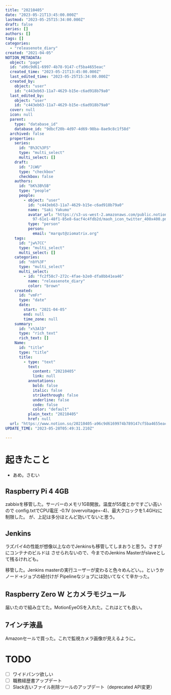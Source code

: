 ```yaml
---
title: "20210405"
date: "2023-05-21T13:45:00.000Z"
lastmod: "2023-05-25T15:34:00.000Z"
draft: false
series: []
authors: []
tags: []
categories:
  - "releasenote_diary"
created: "2021-04-05"
NOTION_METADATA:
  object: "page"
  id: "a96c9d61-6997-4b78-9147-cf5ba4655eac"
  created_time: "2023-05-21T13:45:00.000Z"
  last_edited_time: "2023-05-25T15:34:00.000Z"
  created_by:
    object: "user"
    id: "c443eb63-11a7-4629-b15e-c6ad918b79a0"
  last_edited_by:
    object: "user"
    id: "c443eb63-11a7-4629-b15e-c6ad918b79a0"
  cover: null
  icon: null
  parent:
    type: "database_id"
    database_id: "9dbcf20b-4d97-4d69-98ba-8ae9c8c1f58d"
  archived: false
  properties:
    series:
      id: "B%3C%3FS"
      type: "multi_select"
      multi_select: []
    draft:
      id: "JiWU"
      type: "checkbox"
      checkbox: false
    authors:
      id: "bK%3B%5B"
      type: "people"
      people:
        - object: "user"
          id: "c443eb63-11a7-4629-b15e-c6ad918b79a0"
          name: "Saki Yakumo"
          avatar_url: "https://s3-us-west-2.amazonaws.com/public.notion-static.com/3ad1c4\
            97-61e1-48f1-85e8-6acf4c4fdb2d/maoh_icon_twitter_400x400.png"
          type: "person"
          person:
            email: "marqut@ziomatrix.org"
    tags:
      id: "jw%7CC"
      type: "multi_select"
      multi_select: []
    categories:
      id: "nbY%3F"
      type: "multi_select"
      multi_select:
        - id: "fc2f58c7-272c-4fae-b2e0-dfa8bb41ea46"
          name: "releasenote_diary"
          color: "brown"
    created:
      id: "vmFr"
      type: "date"
      date:
        start: "2021-04-05"
        end: null
        time_zone: null
    summary:
      id: "x%3AlD"
      type: "rich_text"
      rich_text: []
    Name:
      id: "title"
      type: "title"
      title:
        - type: "text"
          text:
            content: "20210405"
            link: null
          annotations:
            bold: false
            italic: false
            strikethrough: false
            underline: false
            code: false
            color: "default"
          plain_text: "20210405"
          href: null
  url: "https://www.notion.so/20210405-a96c9d6169974b789147cf5ba4655eac"
UPDATE_TIME: "2023-05-28T05:49:31.210Z"

---
```

<link rel="stylesheet" href="https://cdn.jsdelivr.net/npm/katex@0.16.2/dist/katex.min.css" integrity="sha384-bYdxxUwYipFNohQlHt0bjN/LCpueqWz13HufFEV1SUatKs1cm4L6fFgCi1jT643X" crossorigin="anonymous">


# 起きたこと

- あめ。さむい

## Raspberry Pi 4 4GB


zabbixを移管した。サーバーのメモリ1GB開放。温度が55度とかですごい高いので config.txtでCPU電圧 -0.1V (overvoltage=-4)、最大クロックを1.4GHzに制限した。 が、上記は多分ほとんど効いてないと思う。


## Jenkins


ラズパイ4の性能が想像以上なのでJenkinsも移管してしまおうと思う。さすがにコンテナのビルドは させられないので、今までのJenkins Masterがslaveとして残るけれども。


移管した。Jenkins masterの実行ユーザーが変わると色々めんどい。。というかノード→ジョブの紐付けが Pipelineなジョブには効いてなくて辛かった。


## Raspberry Zero W とカメラモジュール


届いたので組み立てた。MotionEyeOSを入れた。これはとても良い。


## 7インチ液晶


Amazonセールで買った。これで監視カメラ画像が見えるように。


# TODO

- [ ] ワイドパンツ欲しい
- [ ] 職務経歴書アップデート
- [ ] Slack古いファイル削除ツールのアップデート（deprecated API変更）
